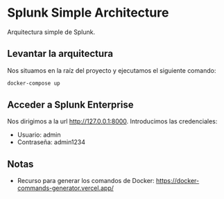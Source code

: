 # Splunk Simple Architecture

Arquitectura simple de Splunk.

## Levantar la arquitectura

Nos situamos en la raíz del proyecto y ejecutamos el siguiente comando:

``` bash
docker-compose up
```

## Acceder a Splunk Enterprise

Nos dirigimos a la url <http://127.0.0.1:8000>. Introducimos las credenciales:

+ Usuario: admin
+ Contraseña: admin1234

## Notas

+ Recurso para generar los comandos de Docker: <https://docker-commands-generator.vercel.app/>
